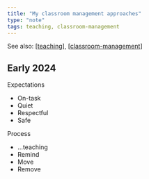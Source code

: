 ```yaml
---
title: "My classroom management approaches"
type: "note"
tags: teaching, classroom-management
---
```


See also: [[teaching]], [[classroom-management]]


## Early 2024

Expectations

- On-task 
- Quiet 
- Respectful 
- Safe

Process 

- ...teaching 
- Remind 
- Move 
- Remove

[//begin]: # "Autogenerated link references for markdown compatibility"
[teaching]: teaching "Teaching"
[classroom-management]: classroom-management "Classroom management"
[//end]: # "Autogenerated link references"